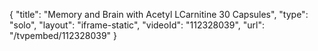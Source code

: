 {
    "title": "Memory and Brain with Acetyl LCarnitine  30 Capsules",
    "type": "solo",
    "layout": "iframe-static",
    "videoId": "112328039",
    "url": "\/tvpembed\/112328039"
}